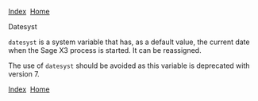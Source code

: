 [Index](index.html)  [Home](getting-started_home.html)

Datesyst

`datesyst` is a system variable that has, as a default value, the current date when the Sage X3 process is started. It can be reassigned.

The use of `datesyst` should be avoided as this variable is deprecated with version 7.

  

[Index](index.html)  [Home](getting-started_home.html)